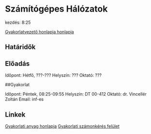 # Számítógépes Hálózatok

kezdés: 8:25

[Gyakorlatvezető honlapja honlapja](http://people.inf.elte.hu/vzoli)

## Határidők

## Előadás

Időpont: Hétfő, ???-???
Helyszín: ???
Oktató: ???

##Gyakorlat

Időpont: Péntek, 08:25-09:55
Helyszín: DT 00-412
Oktató: dr. Vincellér Zoltán
Email: inf-es

## Linkek

[Gyakorlati anyag honlapja](http://ggombos.web.elte.hu/oktatas/SzamHalo/)
[Gyakorlati számonkérés felület](https://oktnb16.inf.elte.hu)